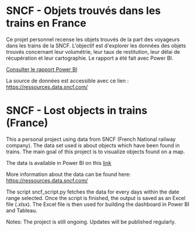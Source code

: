 # SNCF - Objets trouvés dans les trains en France
Ce projet personnel recense les objets trouvés de la part des voyageurs dans les trains de la SNCF. L'objectif est d'explorer les données des objets trouvés concernant leur volumétrie, leur taux de restitution, leur délai de récupération et leur cartographie. Le rapport a été fait avec Power BI.

[Consulter le rapport Power BI](https://app.powerbi.com/view?r=eyJrIjoiM2IzOGEyMDMtMjc2Ni00ZjIwLTliNTEtMjJkYTUwMzMzYWIyIiwidCI6IjllMDA2ZDc1LTk4YzgtNDhkMi1iNmI0LTEyMzc4Y2M3OWViMSJ9&pageName=8163f93de0fe84b9bbf1
)


La source de données est accessible avec ce lien : https://ressources.data.sncf.com/

# SNCF - Lost objects in trains (France)

This a personal project using data from SNCF (French National railway company). The data set used is about objects which have been found in trains. The main goal of this project is to visualize objects found on a map.


The data is available in Power BI on this [link](https://app.powerbi.com/view?r=eyJrIjoiM2IzOGEyMDMtMjc2Ni00ZjIwLTliNTEtMjJkYTUwMzMzYWIyIiwidCI6IjllMDA2ZDc1LTk4YzgtNDhkMi1iNmI0LTEyMzc4Y2M3OWViMSJ9&pageName=8163f93de0fe84b9bbf1
) 

More information about the data can be found here: https://ressources.data.sncf.com/


The script sncf_script.py fetches the data for every days within the date range selected. Once the script is finished, the output is saved as an Excel file (.xlsx). The Excel file is then used for building the dashboard in Power BI and Tableau.


Notes:
The project is still ongoing. Updates will be published regularly. 
